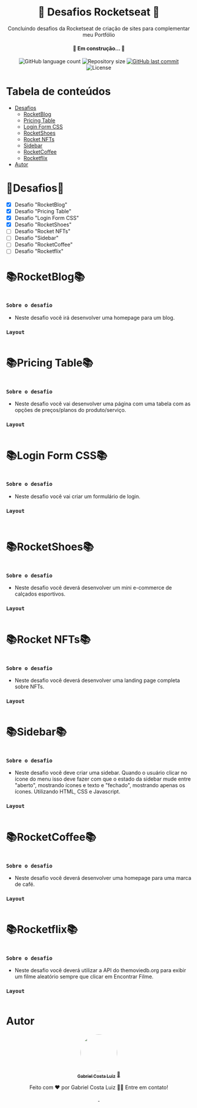 <h1 align="center">
    🚀 Desafios Rocketseat 🚀
</h1>

<p align="center">Concluindo desafios da Rocketseat de criação de sites para complementar meu Portfólio</p>
 
 <h4 align="center"> 
	🚧 Em construção... 🚧
</h4>

<p align="center">
  <img alt="GitHub language count" src="https://img.shields.io/github/languages/count/GabrielCostaLuiz/Portfolio-Desafios_Rocketseat?color=%2304D361">

  <img alt="Repository size" src="https://img.shields.io/github/repo-size/GabrielCostaLuiz/Portfolio-Desafios_Rocketseat">
  
  <a href="https://github.com/GabrielCostaLuiz/Portfolio-Desafios_Rocketseat/commits/master">
    <img alt="GitHub last commit" src="https://img.shields.io/github/last-commit/GabrielCostaLuiz/Portfolio-Desafios_Rocketseat">
  </a>

  <img alt="License" src="https://img.shields.io/badge/license-MIT-brightgreen">
   <a href="https://github.com/GabrielCostaLuiz/Portfolio-Desafios_Rocketseat1/stargazers">
  </a>
</p>

Tabela de conteúdos
=================
<!--ts-->
   * [Desafios](#desafios)
      * [RocketBlog](#rocketblog)
      * [Pricing Table](#pricing-table)
      * [Login Form CSS](#login-form-css)
      * [RocketShoes](#rocketshoes)
      * [Rocket NFTs](#rocket-nfts)
      * [Sidebar](#sidebar)
      * [RocketCoffee](#rocketcoffee)
      * [Rocketflix](#rocketflix)
   * [Autor](#autor)
<!--te-->

🎯Desafios🎯
============

- [x] Desafio "RocketBlog"
- [x] Desafio "Pricing Table"
- [x] Desafio "Login Form CSS"
- [x] Desafio "RocketShoes"
- [ ] Desafio "Rocket NFTs"
- [ ] Desafio "Sidebar"
- [ ] Desafio "RocketCoffee"
- [ ] Desafio "Rocketflix"

📚RocketBlog📚
============
<img  alt="" src="https://github.com/GabrielCostaLuiz/Portfolio-Desafios_Rocketseat/blob/main/img/rocketblog.png">

### `Sobre o desafio`
- <p>Neste desafio você irá desenvolver uma homepage para um blog.</p>

### `Layout`
<img  alt="" src="https://github.com/GabrielCostaLuiz/Portfolio-Desafios_Rocketseat/blob/main/img/blog.png">


📚Pricing Table📚
============
<img alt="" src="https://github.com/GabrielCostaLuiz/Portfolio-Desafios_Rocketseat/blob/main/img/pricing-table.png">

### `Sobre o desafio`
- <p>Neste desafio você vai desenvolver uma página com uma tabela com as opções de preços/planos do produto/serviço.</p>

### `Layout`
<img  alt="" src="https://github.com/GabrielCostaLuiz/Portfolio-Desafios_Rocketseat/blob/main/img/preco.png">

📚Login Form CSS📚
============
<img alt="" src="https://github.com/GabrielCostaLuiz/Portfolio-Desafios_Rocketseat/blob/main/img/login-form-css.png">

### `Sobre o desafio`
- <p>Neste desafio você vai criar um formulário de login.</p>

### `Layout`
<p align="center"> <img alt="" src="https://github.com/GabrielCostaLuiz/Portfolio-Desafios_Rocketseat/blob/main/img/login.png"> </p>
<img alt="" src="https://github.com/GabrielCostaLuiz/Portfolio-Desafios_Rocketseat/blob/main/img/login2.png"> 



📚RocketShoes📚
============
<img alt="" src="https://github.com/GabrielCostaLuiz/Portfolio-Desafios_Rocketseat/blob/main/img/rocket-shoes.png">

### `Sobre o desafio`
- <p>Neste desafio você deverá desenvolver um mini e-commerce de calçados esportivos.</p>

### `Layout`
<img  alt="" src="https://github.com/GabrielCostaLuiz/Portfolio-Desafios_Rocketseat/blob/main/img/tenis.png">

📚Rocket NFTs📚
============
<img alt="" src="https://github.com/GabrielCostaLuiz/Portfolio-Desafios_Rocketseat/blob/main/img/rocket-nfts.png">

### `Sobre o desafio`
- <p>Neste desafio você deverá desenvolver uma landing page completa sobre NFTs.</p>

### `Layout`
<img  alt="" src="https://github.com/GabrielCostaLuiz/Portfolio-Desafios_Rocketseat/blob/main/img/nft.jpeg">

📚Sidebar📚
============
<img alt="" src="https://github.com/GabrielCostaLuiz/Portfolio-Desafios_Rocketseat/blob/main/img/sidebar.png">

### `Sobre o desafio`
- <p>Neste desafio você deve criar uma sidebar. Quando o usuário clicar no ícone do menu isso deve fazer com que o estado da sidebar mude entre "aberto", mostrando ícones e texto e "fechado", mostrando apenas os ícones. Utilizando HTML, CSS e Javascript.</p>

### `Layout`

<img alt="" src="https://github.com/GabrielCostaLuiz/Portfolio-Desafios_Rocketseat/blob/main/img/Animao.gif">

📚RocketCoffee📚
============
<img alt="" src="https://github.com/GabrielCostaLuiz/Portfolio-Desafios_Rocketseat/blob/main/img/rocketcoffee.png">

### `Sobre o desafio`
- <p>Neste desafio você deverá desenvolver uma homepage para uma marca de café.</p>

### `Layout`
<img  alt="" src="https://github.com/GabrielCostaLuiz/Portfolio-Desafios_Rocketseat/blob/main/img/preview.png">

📚Rocketflix📚
============
<img alt="" src="https://github.com/GabrielCostaLuiz/Portfolio-Desafios_Rocketseat/blob/main/img/rocketflix.png">

### `Sobre o desafio`
- <p>Neste desafio você deverá utilizar a API do themoviedb.org para exibir um filme aleatório sempre que clicar em Encontrar Filme.</p>

### `Layout`

<img alt="" src="https://github.com/GabrielCostaLuiz/Portfolio-Desafios_Rocketseat/blob/main/img/animao2.gif">

Autor
============

<p align="center">
<a href="https://github.com/GabrielCostaLuiz" target="blank">
 <img style="border-radius: 50%;" src="https://github.com/GabrielCostaLuiz/Portfolio-Desafios_Rocketseat/blob/main/img/eu.jpeg" width="100px;" alt=""/>
 <br />
 <sub><b>Gabriel Costa Luiz</b></sub></a> <a href="https://github.com/GabrielCostaLuiz">🚀</a>
</p>

<p align="center">
Feito com ❤️ por Gabriel Costa Luiz 👋🏽 Entre em contato!
</p>

<p align="center">
<a href="https://www.linkedin.com/in/gabriel-costa-77a31a190/" target="blank">
<img src="https://img.shields.io/badge/-Gabriel-blue?style=flat-square&logo=Linkedin&logoColor=white&link=https://www.linkedin.com/in/gabriel-costa-77a31a190/g](https://www.linkedin.com/in/gabriel-costa-77a31a190/)" alt=""/>
</a>

<a href="mailto:gabrielbragacostaluiz@gmail.com" target="blank">
<img src="https://img.shields.io/badge/-gabrielbragacostaluiz@gmail.com-c14438?style=flat-square&logo=Gmail&logoColor=white&link=mailto:gabrielbragacostaluiz@gmail.com)](mailto:gabrielbragacostaluiz@gmail.com)g"  alt=""/>
</a>
</p>
<!-- [![Linkedin Badge](https://img.shields.io/badge/-Gabriel-blue?style=flat-square&logo=Linkedin&logoColor=white&link=https://www.linkedin.com/in/gabriel-costa-77a31a190/)](https://www.linkedin.com/in/gabriel-costa-77a31a190/) 
[![Gmail Badge](https://img.shields.io/badge/-gabrielbragacostaluiz@gmail.com-c14438?style=flat-square&logo=Gmail&logoColor=white&link=mailto:gabrielbragacostaluiz@gmail.com)](mailto:gabrielbragacostaluiz@gmail.com) -->


	







